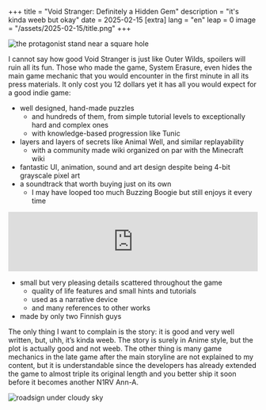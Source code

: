 +++
title = "Void Stranger: Definitely a Hidden Gem"
description = "it's kinda weeb but okay"
date = 2025-02-15
[extra]
lang = "en"
leap = 0
image = "/assets/2025-02-15/title.png"
+++

![the protagonist stand near a square hole](/assets/2025-02-15/title.png)


I cannot say how good Void Stranger is just like Outer Wilds, spoilers will ruin all its fun. Those who made the game, System Erasure, even hides the main game mechanic that you would encounter in the first minute in all its press materials. It only cost you 12 dollars yet it has all you would expect for a good indie game: 

- well designed, hand-made puzzles
    - and hundreds of them, from simple tutorial levels to exceptionally hard and complex ones
    - with knowledge-based progression like Tunic
- layers and layers of secrets like Animal Well, and similar replayability
    - with a community made wiki organized on par with the Minecraft wiki
- fantastic UI, animation, sound and art design despite being 4-bit grayscale pixel art
- a soundtrack that worth buying just on its own
  - I may have looped too much Buzzing Boogie but still enjoys it every time
<div style="display: flex; justify-content: center;"><iframe style="border: 0; width: 700px; height: 120px;" src="https://bandcamp.com/EmbeddedPlayer/album=3825558983/size=large/bgcol=fffaf7/linkcol=8b0000/tracklist=false/artwork=none/track=212605215/transparent=true/" seamless><a href="https://eebrozgi.bandcamp.com/album/elegy-of-the-stars-void-stranger-original-soundtrack">Elegy of the Stars -Void Stranger Original Soundtrack- by eebrozgi</a></iframe></div>

- small but very pleasing details scattered throughout the game
    - quality of life features and small hints and tutorials
    - used as a narrative device
    - and many references to other works
- made by only two Finnish guys


The only thing I want to complain is the story: it is good and very well written, but, uhh, it’s kinda weeb. The story is surely in Anime style, but the plot is actually good and not weeb. The other thing is many game mechanics in the late game after the main storyline are not explained to my content, but it is understandable since the developers has already extended the game to almost triple its original length and you better ship it soon before it becomes another N1RV Ann-A.

![roadsign under cloudy sky](/assets/2025-02-15/ending.png)